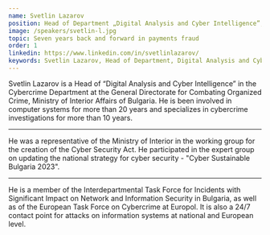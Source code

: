 ```yaml
---
name: Svetlin Lazarov
position: Head of Department „Digital Analysis and Cyber Intelligence”, GDCOC, Ministry of Interior Affairs of Bulgaria
image: /speakers/svetlin-l.jpg
topic: Seven years back and forward in payments fraud
order: 1
linkedin: https://www.linkedin.com/in/svetlinlazarov/
keywords: Svetlin Lazarov, Head of Department, Digital Analysis and Cyber Intelligence, GDCOC, Ministry of Interior Affairs of Bulgaria, payments fraud, LinkedIn, computer systems, cybercrime investigations, Ministry of Interior, Cyber Security Act, national strategy for cyber security, Cyber Sustainable Bulgaria 2023, Interdepartmental Task Force, Network and Information Security, European Task Force on Cybercrime, Europol, 24/7 contact point, attacks on information systems, national level, European level
---
```


Svetlin Lazarov is a Head of “Digital Analysis and Cyber Intelligence” in the Cybercrime Department at
the General Directorate for Combating Organized Crime, Ministry of Interior Affairs of Bulgaria. He is
been involved in computer systems for more than 20 years and specializes in cybercrime
investigations for more than 10 years.

---

He was a representative of the Ministry of Interior in the
working group for the creation of the Cyber Security Act. He participated in the expert group on
updating the national strategy for cyber security - "Cyber Sustainable Bulgaria 2023".

---

He is a member of the Interdepartmental Task Force for Incidents with Significant Impact on Network and
Information Security in Bulgaria, as well as of the European Task Force on Cybercrime at Europol. It is
also a 24/7 contact point for attacks on information systems at national and European level.

